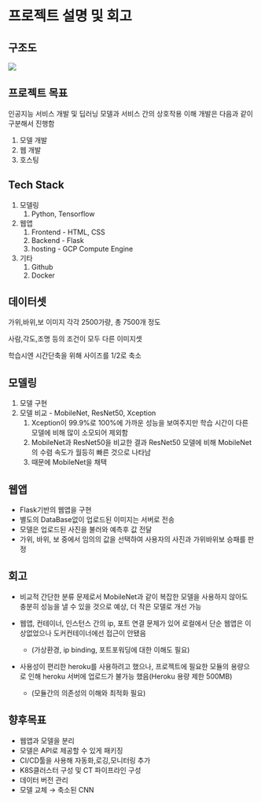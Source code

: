 # 프로젝트 설명 및 회고
## 구조도
![](/readme/img/구조도.png)

## 프로젝트 목표

인공지능 서비스 개발 및 딥러닝 모델과 서비스 간의 상호작용 이해
개발은 다음과 같이 구분해서 진행함
1. 모델 개발
2. 웹 개발
3. 호스팅

## Tech Stack

1. 모델링
    1. Python, Tensorflow
2. 웹앱
    1. Frontend - HTML, CSS
    2. Backend - Flask
    3. hosting - GCP Compute Engine
3. 기타
    1. Github
    2. Docker

## 데이터셋

가위,바위,보 이미지 각각 2500가량, 총 7500개 정도

사람,각도,조명 등의 조건이 모두 다른 이미지셋

학습시엔 시간단축을 위해 사이즈를 1/2로 축소

## 모델링

1. 모델 구현 
2. 모델 비교 - MobileNet, ResNet50, Xception
    1. Xception이 99.9%로 100%에 가까운 성능을 보여주지만 학습 시간이 다른 모델에 비해 많이 소모되어 제외함
    2. MobileNet과 ResNet50을 비교한 결과 ResNet50 모델에 비해 MobileNet의 수렴 속도가 월등히 빠른 것으로 나타남
    3. 때문에 MobileNet을 채택

## 웹앱

- Flask기반의 웹앱을 구현
- 별도의 DataBase없이 업로드된 이미지는 서버로 전송
- 모델은 업로드된 사진을 불러와 예측후 값 전달
- 가위, 바위, 보 중에서 임의의 값을 선택하여 사용자의 사진과 가위바위보 승패를 판정

## 회고

- 비교적 간단한 분류 문제로서 MobileNet과 같이 복잡한 모델을 사용하지 않아도 충분히 성능을 낼 수 있을 것으로 예상, 더 작은 모델로 개선 가능
- 웹앱, 컨테이너, 인스턴스 간의 ip, 포트 연결 문제가 있어 로컬에서 단순 웹앱은 이상없었으나 도커컨테이너에선 접근이 안됐음
  - (가상환경, ip binding, 포트포워딩에 대한 이해도 필요)
    
- 사용성이 편리한 heroku를 사용하려고 했으나, 프로젝트에 필요한 모듈의 용량으로 인해 heroku 서버에 업로드가 불가능 했음(Heroku 용량 제한 500MB)
  - (모듈간의 의존성의 이해와 최적화 필요)

## 향후목표

- 웹앱과 모델을 분리
- 모델은 API로 제공할 수 있게 패키징
- CI/CD툴을 사용해 자동화,로깅,모니터링 추가
- K8S클러스터 구성 및 CT 파이프라인 구성
- 데이터 버전 관리
- 모델 교체 → 축소된 CNN
